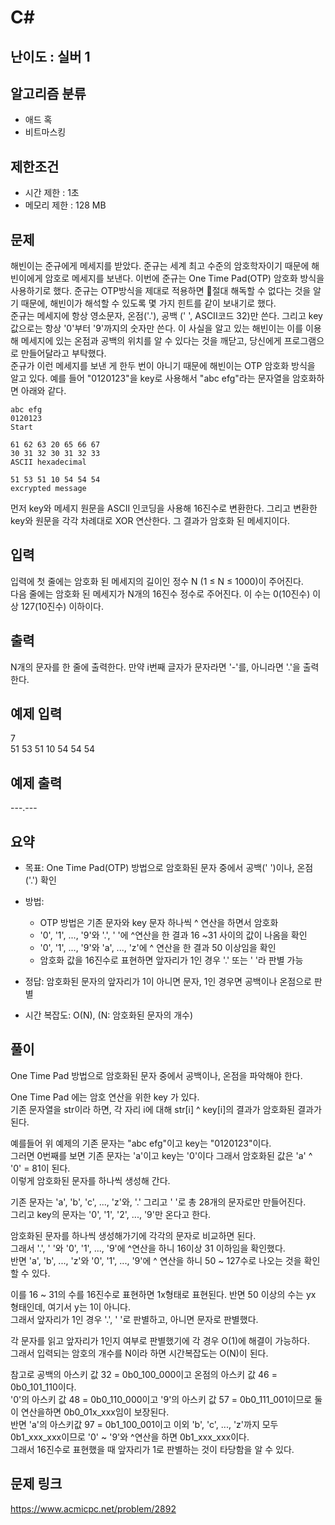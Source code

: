 # C#

## 난이도 : 실버 1

## 알고리즘 분류
  - 애드 혹
  - 비트마스킹

## 제한조건
  - 시간 제한 : 1초
  - 메모리 제한 : 128 MB

## 문제
해빈이는 준규에게 메세지를 받았다. 준규는 세계 최고 수준의 암호학자이기 때문에 해빈이에게 암호로 메세지를 보낸다. 이번에 준규는 One Time Pad(OTP) 암호화 방식을 사용하기로 했다. 준규는 OTP방식을 제대로 적용하면 절대 해독할 수 없다는 것을 알기 때문에, 해빈이가 해석할 수 있도록 몇 가지 힌트를 같이 보내기로 했다.<br/>
준규는 메세지에 항상 영소문자, 온점('.'), 공백 (' ', ASCII코드 32)만 쓴다. 그리고 key값으로는 항상 '0'부터 '9'까지의 숫자만 쓴다. 이 사실을 알고 있는 해빈이는 이를 이용해 메세지에 있는 온점과 공백의 위치를 알 수 있다는 것을 깨닫고, 당신에게 프로그램으로 만들어달라고 부탁했다.<br/>
준규가 이런 메세지를 보낸 게 한두 번이 아니기 때문에 해빈이는 OTP 암호화 방식을 알고 있다. 예를 들어 "0120123"을 key로 사용해서 "abc efg"라는 문자열을 암호화하면 아래와 같다.<br/>


	abc efg
	0120123
	Start
	
	61 62 63 20 65 66 67
	30 31 32 30 31 32 33
	ASCII hexadecimal
	
	51 53 51 10 54 54 54
	excrypted message


먼저 key와 메세지 원문을 ASCII 인코딩을 사용해 16진수로 변환한다. 그리고 변환한 key와 원문을 각각 차례대로 XOR 연산한다. 그 결과가 암호화 된 메세지이다.<br/>


## 입력
입력에 첫 줄에는 암호화 된 메세지의 길이인 정수 N (1 ≤ N ≤ 1000)이 주어진다.<br/>
다음 줄에는 암호화 된 메세지가 N개의 16진수 정수로 주어진다. 이 수는 0(10진수) 이상 127(10진수) 이하이다.<br/>


## 출력
N개의 문자를 한 줄에 출력한다. 만약 i번째 글자가 문자라면 '-'를, 아니라면 '.'을 출력한다.<br/>

## 예제 입력
7<br/>
51 53 51 10 54 54 54<br/>


## 예제 출력
---.---<br/>


## 요약

  - 목표: One Time Pad(OTP) 방법으로 암호화된 문자 중에서 공백(' ')이나, 온점('.') 확인

  - 방법:
    - OTP 방법은 기존 문자와 key 문자 하나씩 ^ 연산을 하면서 암호화
    - '0', '1', ..., '9'와 '.', ' '에 ^연산을 한 결과 16 ~31 사이의 값이 나옴을 확인
    - '0', '1', ..., '9'와 'a', ..., 'z'에 ^ 연산을 한 결과 50 이상임을 확인
    - 암호화 값을 16진수로 표현하면 앞자리가 1인 경우 '.' 또는 ' '라 판별 가능


  - 정답: 암호화된 문자의 앞자리가 1이 아니면 문자, 1인 경우면 공백이나 온점으로 판별

  - 시간 복잡도: O(N), (N: 암호화된 문자의 개수)


## 풀이
One Time Pad 방법으로 암호화된 문자 중에서 공백이나, 온점을 파악해야 한다.<br/>


One Time Pad 에는 암호 연산을 위한 key 가 있다.<br/>
기존 문자열을 str이라 하면, 각 자리 i에 대해 str[i] ^ key[i]의 결과가 암호화된 결과가 된다.<br/>


예를들어 위 예제의 기존 문자는 "abc efg"이고 key는 "0120123"이다.<br/>
그러면 0번째를 보면 기존 문자는 'a'이고 key는 '0'이다 그래서 암호화된 값은 'a' ^ '0' = 81이 된다.<br/>
이렇게 암호화된 문자를 하나씩 생성해 간다.<br/>


기존 문자는 'a', 'b', 'c', ..., 'z'와, '.' 그리고 ' '로 총 28개의 문자로만 만들어진다.<br/>
그리고 key의 문자는 '0', '1', '2', ..., '9'만 온다고 한다.<br/>


암호화된 문자를 하나씩 생성해가기에 각각의 문자로 비교하면 된다.<br/>
그래서 '.', ' '와 '0', '1', ..., '9'에 ^연산을 하니 16이상 31 이하임을 확인했다.<br/>
반면 'a', 'b', ..., 'z'와 '0', '1', ..., '9'에 ^ 연산을 하니 50 ~ 127수로 나오는 것을 확인할 수 있다.<br/>


이를 16 \~ 31의 수를 16진수로 표현하면 1x형태로 표현된다. 반면 50 이상의 수는 yx 형태인데, 여기서 y는 1이 아니다.<br/>
그래서 앞자리가 1인 경우 '.', ' '로 판별하고, 아니면 문자로 판별했다.<br/>


각 문자를 읽고 앞자리가 1인지 여부로 판별했기에 각 경우 O(1)에 해결이 가능하다.<br/>
그래서 입력되는 암호의 개수를 N이라 하면 시간복잡도는 O(N)이 된다.<br/>


참고로 공백의 아스키 값 32 = 0b0_100_000이고 온점의 아스키 값 46 = 0b0_101_110이다.<br/>
'0'의 아스키 값 48 = 0b0_110_000이고 '9'의 아스키 값 57 = 0b0_111_001이므로 둘이 연산을하면 0b0_01x_xxx임이 보장된다.<br/>
반면 'a'의 아스키값 97 = 0b1_100_001이고 이외 'b', 'c', ..., 'z'까지 모두 0b1_xxx_xxx이므로 '0' ~ '9'와 ^연산을 하면 0b1_xxx_xxx이다.<br/>
그래서 16진수로 표현했을 때 앞자리가 1로 판별하는 것이 타당함을 알 수 있다.<br/>


## 문제 링크
https://www.acmicpc.net/problem/2892